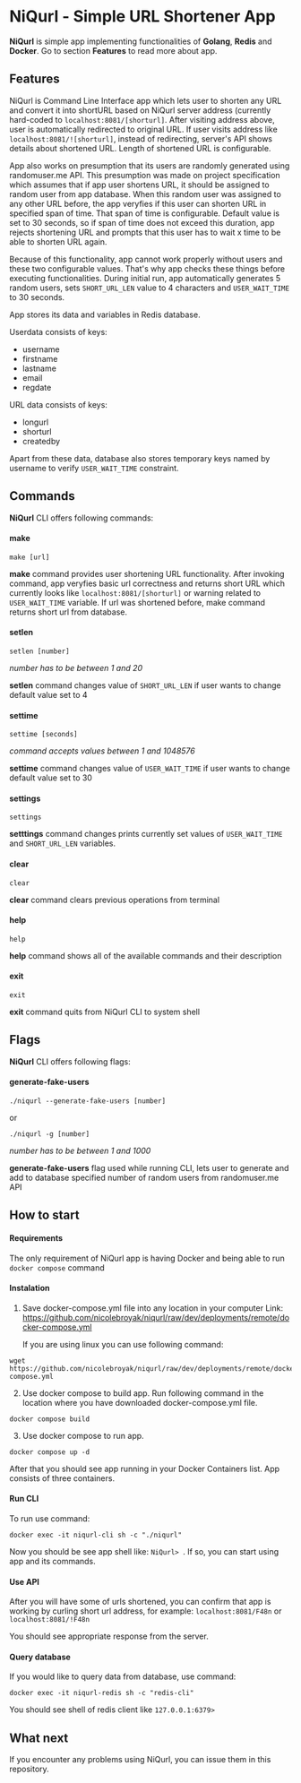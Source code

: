 # NiQurl - Simple URL Shortener App

**NiQurl** is simple app implementing functionalities of **Golang**, **Redis** and **Docker**. Go to section **Features** to read more about app.

## Features

NiQurl is Command Line Interface app which lets user to shorten any URL and convert it into shortURL based on NiQurl server address (currently hard-coded to `localhost:8081/[shorturl]`. After visiting address above, user is automatically redirected to original URL. If user visits address like `localhost:8081/![shorturl]`, instead of redirecting, server's API shows details about shortened URL. Length of shortened URL is configurable. 

App also works on presumption that its users are randomly generated using randomuser.me API. This presumption was made on project specification which assumes that if app user shortens URL, it should be assigned to random user from app database. When this random user was assigned to any other URL before, the app veryfies if this user can shorten URL in specified span of time. That span of time is configurable. Default value is set to 30 seconds, so if span of time does not exceed this duration, app rejects shortening URL and prompts that this user has to wait x time to be able to shorten URL again.

Because of this functionality, app cannot work properly without users and these two configurable values. That's why app checks these things before executing functionalities. During initial run, app automatically generates 5 random users, sets `SHORT_URL_LEN` value to 4 characters and `USER_WAIT_TIME` to 30 seconds.

App stores its data and variables in Redis database. 

Userdata consists of keys:
- username
- firstname
- lastname
- email
- regdate

URL data consists of keys:
- longurl
- shorturl
- createdby

Apart from these data, database also stores temporary keys named by username to verify `USER_WAIT_TIME` constraint.

## Commands

**NiQurl** CLI offers following commands:

#### make

```
make [url]
```

**make** command provides user shortening URL functionality. After invoking command, app veryfies basic url correctness and returns short URL which currently looks like `localhost:8081/[shorturl]` or warning related to `USER_WAIT_TIME` variable. If url was shortened before, make command returns short url from database.

#### setlen

```
setlen [number]
```
_number has to be between 1 and 20_

**setlen** command changes value of `SHORT_URL_LEN` if user wants to change default value set to 4

#### settime

```
settime [seconds]
```

_command accepts values between 1 and 1048576_

**settime** command changes value of `USER_WAIT_TIME` if user wants to change default value set to 30

#### settings

```
settings
```

**setttings** command changes prints currently set values of `USER_WAIT_TIME` and `SHORT_URL_LEN` variables.

#### clear

```
clear
```

**clear** command clears previous operations from terminal

#### help

```
help
```

**help** command shows all of the available commands and their description

#### exit

```
exit
```

**exit** command quits from NiQurl CLI to system shell 

## Flags

**NiQurl** CLI offers following flags:

#### generate-fake-users

```
./niqurl --generate-fake-users [number]
```
or

```
./niqurl -g [number]
```

_number has to be between 1 and 1000_

**generate-fake-users** flag used while running CLI, lets user to generate and add to database specified number of random users from randomuser.me API

## How to start

#### Requirements

The only requirement of NiQurl app is having Docker and being able to run `docker compose` command

#### Instalation

1. Save docker-compose.yml file into any location in your computer
   Link: https://github.com/nicolebroyak/niqurl/raw/dev/deployments/remote/docker-compose.yml 

   If you are using linux you can use following command:
   
```
wget https://github.com/nicolebroyak/niqurl/raw/dev/deployments/remote/docker-compose.yml
```

2. Use docker compose to build app. Run following command in the location where you have downloaded docker-compose.yml file.

```
docker compose build
```

3. Use docker compose to run app.

```
docker compose up -d
```

After that you should see app running in your Docker Containers list. App consists of three containers.

#### Run CLI

To run use command:

```
docker exec -it niqurl-cli sh -c "./niqurl"
```

Now you should be see app shell like: `NiQurl> `. If so, you can start using app and its commands.

#### Use API

After you will have some of urls shortened, you can confirm that app is working by curling short url address, for example: `localhost:8081/F48n` or `localhost:8081/!F48n`

You should see appropriate response from the server.

#### Query database

If you would like to query data from database, use command:

```
docker exec -it niqurl-redis sh -c "redis-cli"
```

You should see shell of redis client like `127.0.0.1:6379>`

## What next

If you encounter any problems using NiQurl, you can issue them in this repository. 

